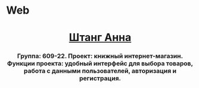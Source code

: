 # Web
<h1 align="center"><a href="https://lms.surgu.ru/user/profile.php" target="_blank">Штанг Анна</a></h1>
<h3 align="center">Группа: 609-22. Проект: книжный интернет-магазин. Функции проекта: удобный интерфейс для выбора товаров, работа с данными пользователей, авторизация и регистрация.</h3>
